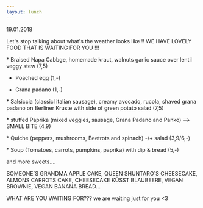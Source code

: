 ```yaml
---
layout: lunch
---
```



19.01.2018

Let's stop talking about what's the weather looks like !! WE HAVE LOVELY FOOD THAT IS WAITING FOR YOU !!!

\* Braised Napa Cabbge, homemade kraut, walnuts garlic sauce over lentil veggy stew (7,5)

+ Poached egg (1,-)

+ Grana padano (1,-)

\* Salsiccia (classicl italian sausage), creamy avocado, rucola, shaved grana padano on Berliner Kruste with side of green potato salad (7,5)

\* stuffed Paprika (mixed veggies, sausage, Grana Padano and Panko) --&gt; SMALL BITE (4,9)

\* Quiche (peppers, mushrooms, Beetrots and spinach) -/+ salad (3,9/6,-)

\* Soup (Tomatoes, carrots, pumpkins, paprika) with dip & bread (5,-)

and more sweets....

SOMEONE&acute;S GRANDMA APPLE CAKE, QUEEN SHUNTARO&acute;S CHEESECAKE, ALMONS CARROTS CAKE, CHEESECAKE K&Uuml;SST BLAUBEERE, VEGAN BROWNIE, VEGAN BANANA BREAD...

WHAT ARE YOU WAITING FOR??? we are waiting just for you &lt;3